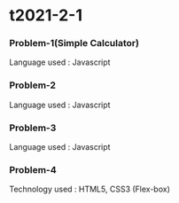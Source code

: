 # t2021-2-1

<h3>Problem-1(Simple Calculator)</h3>
Language used : Javascript

<h3>Problem-2</h3>
Language used : Javascript

<h3>Problem-3</h3>
Language used : Javascript

<h3>Problem-4</h3>
Technology used : HTML5, CSS3 (Flex-box)
